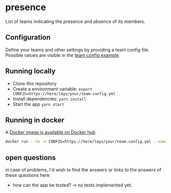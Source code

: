 # presence
List of teams indicating the presence and absence of its members.

## Configuration

Define your teams and other settings by providing a team config file. Possible values are visible in the [team config example](./example-team-config.yml).

## Running locally
- Clone this repository
- Create a environment variable:
    `export CONFIG=https://here/lays/your/team-config.yml`
- Install dependencies: `yarn install`
- Start the app `yarn start`

## Running in docker

A [Docker image is available on Docker hub](https://hub.docker.com/r/rplan/presence).

```bash
docker run --rm -e CONFIG=https://here/lays/your/team-config.yml --name=presence -p 8080:80 rplan/presence
```

## open questions
in case of problems, I'd wish to find the answers or links to the answers of these questions here:
- how can the app be tested? -> no tests implemented yet.
